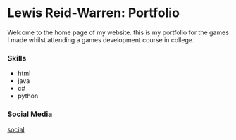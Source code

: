 
# Lewis Reid-Warren: Portfolio
 
Welcome to the home page of my website. this is my portfolio for the games I made whilst attending a games development course in college.

### Skills
- html
- java
- c#
- python

### Social Media

[social](https://tonystarkofwinterfell.github.io/portfolio/social.html)




